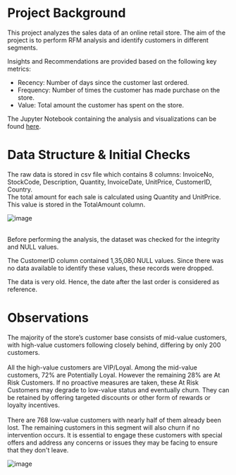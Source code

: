 <h1>Project Background</h1>

This project analyzes the sales data of an online retail store.
The aim of the project is to perform RFM analysis and identify customers in different segments.

Insights and Recommendations are provided based on the following key metrics:
- Recency: Number of days since the customer last ordered.
- Frequency: Number of times the customer has made purchase on the store.  
- Value: Total amount the customer has spent on the store.  

The Jupyter Notebook containing the analysis and visualizations can be found <a href="https://nbviewer.org/github/mzsprojects/DataAnalyticsProjects/blob/main/RFM%20Analysis/RFM%20Analysis.ipynb">here</a>.

<h1>Data Structure & Initial Checks</h1>

The raw data is stored in csv file which contains 8 columns: InvoiceNo, StockCode, Description, Quantity, InvoiceDate, UnitPrice, CustomerID, Country. <br>
The total amount for each sale is calculated using Quantity and UnitPrice. This value is stored in the TotalAmount column.

![image](https://github.com/user-attachments/assets/52728575-01ed-4644-a37b-c61b6de2a7ae)

<br>
Before performing the analysis, the dataset was checked for the integrity and NULL values.

The CustomerID column contained 1,35,080 NULL values. Since there was no data available to identify these values, these records were dropped.

The data is very old. Hence, the date after the last order is considered as reference.

<h1>Observations</h1>

The majority of the store’s customer base consists of mid-value customers, with high-value customers following closely behind, differing by only 200 customers. 
<br> <br>
All the high-value customers are VIP/Loyal. Among the mid-value customers, 72% are Potentially Loyal. However the remaining 28% are At Risk Customers. If no proactive measures are taken, these At Risk Customers may degrade to low-value status and eventually churn. They can be retained by offering targeted discounts or other form of rewards or loyalty incentives. 
<br> <br>
There are 768 low-value customers with nearly half of them already been lost. The remaining customers in this segment will also churn if no intervention occurs. It is essential to engage these customers with special offers and address any concerns or issues they may be facing to ensure that they don't leave.

![image](https://github.com/user-attachments/assets/c0e3e1f1-e43b-42dd-b6f4-7dd2c8c41dc8)

<!---
<p><b>Data Source:</b> <a href="https://www.kaggle.com/datasets/ulrikthygepedersen/online-retail-dataset">Kaggle - Online Retail Datset (Version 2)</a></p>
--->
